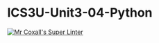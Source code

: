 # ICS3U-Unit3-04-Python

[![Mr Coxall's Super Linter](https://github.com/joannesanthosh/ICS3U-Unit3-04-Python/workflows/Mr%20Coxall's%20Super%20Linter/badge.svg)](https://github.com/joannesanthosh/ICS3U-Unit3-04-Python/actions/)
